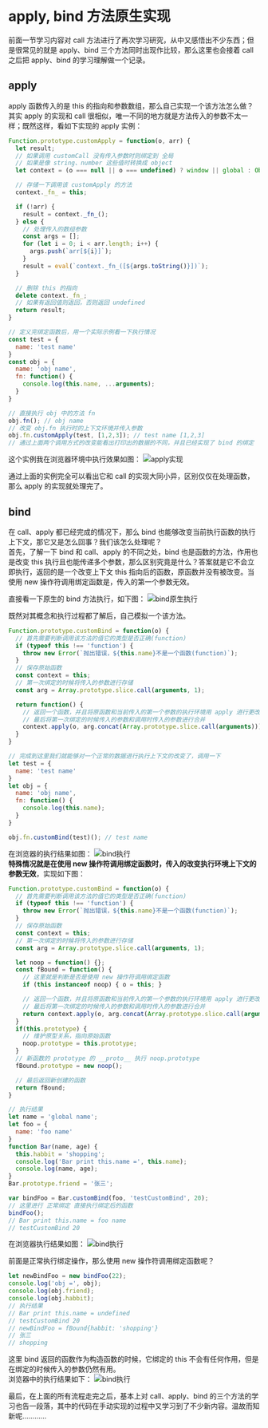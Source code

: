 # apply, bind 方法原生实现

前面一节学习内容对 call 方法进行了再次学习研究，从中又感悟出不少东西；但是很常见的就是 apply、bind 三个方法同时出现作比较，那么这里也会接着 call 之后把 apply、bind 的学习理解做一个记录。

## apply

apply 函数传入的是 this 的指向和参数数组，那么自己实现一个该方法怎么做？其实 apply 的实现和 call 很相似，唯一不同的地方就是方法传入的参数不太一样；既然这样，看如下实现的 apply 实例：

``` javascript
Function.prototype.customApply = function(o, arr) {
  let result;
  // 如果调用 customCall 没有传入参数时则绑定到 全局
  // 如果是像 string、number 这些值时转换成 object
  let context = (o === null || o === undefined) ? window || global : Object(o);

  // 存储一下调用该 customApply 的方法
  context._fn_ = this;

  if (!arr) {
    result = context._fn_();
  } else {
    // 处理传入的数组参数
    const args = [];
    for (let i = 0; i < arr.length; i++) {
      args.push(`arr[${i}]`);
    }
    result = eval(`context._fn_([${args.toString()}])`);
  }

  // 删除 this 的指向
  delete context._fn_;
  // 如果有返回值则返回，否则返回 undefined
  return result;
}

// 定义完绑定函数后，用一个实际示例看一下执行情况
const test = {
  name: 'test name'
}
const obj = {
  name: 'obj name',
  fn: function() {
    console.log(this.name, ...arguments);
  }
}

// 直接执行 obj 中的方法 fn
obj.fn(); // obj name
// 改变 obj.fn 执行时的上下文环境并传入参数
obj.fn.customApply(test, [1,2,3]); // test name [1,2,3]
// 通过上面两个调用方式的改变能看出打印出的数据的不同，并且已经实现了 bind 的绑定
```

这个实例我在浏览器环境中执行效果如图：
![apply实现](./images/50-apply.jpg)  

通过上面的实例完全可以看出它和 call 的实现大同小异，区别仅仅在处理函数，那么 apply 的实现就处理完了。

## bind

在 call、apply 都已经完成的情况下，那么 bind 也能够改变当前执行函数的执行上下文，那它又是怎么回事？我们该怎么处理呢？  
首先，了解一下 bind 和 call、apply 的不同之处，bind 也是函数的方法，作用也是改变 this 执行且也能传递多个参数，那么区别究竟是什么？答案就是它不会立即执行，返回的是一个改变上下文 this 指向后的函数，原函数并没有被改变。当使用 new 操作符调用绑定函数是，传入的第一个参数无效。  

直接看一下原生的 bind 方法执行，如下图：
![bind原生执行](./images/50-bind1.jpg)  

既然对其概念和执行过程都了解后，自己模拟一个该方法。

``` javascript
Function.prototype.customBind = function(o) {
  // 首先需要判断调用该方法的值它的类型是否正确(function)
  if (typeof this !== 'function') {
    throw new Error(`抛出错误，${this.name}不是一个函数(function)`);
  }
  // 保存原始函数
  const context = this;
  // 第一次绑定的时候将传入的参数进行存储
  const arg = Array.prototype.slice.call(arguments, 1);

  return function() {
    // 返回一个函数，并且将原函数和当前传入的第一个参数的执行环境用 apply 进行更改
    // 最后将第一次绑定的时候传入的参数和调用时传入的参数进行合并
    context.apply(o, arg.concat(Array.prototype.slice.call(arguments)));
  }
}

// 完成到这里我们就能够对一个正常的数据进行执行上下文的改变了，调用一下
let test = {
  name: 'test name'
}
let obj = {
  name: 'obj name',
  fn: function() {
    console.log(this.name);
  }
}

obj.fn.customBind(test)(); // test name
```

在浏览器的执行结果如图：
![bind执行](./images/50-bind2.jpg)  
**特殊情况就是在使用 new 操作符调用绑定函数时，传入的改变执行环境上下文的参数无效**，实现如下图：

``` javascript
Function.prototype.customBind = function(o) {
  // 首先需要判断调用该方法的值它的类型是否正确(function)
  if (typeof this !== 'function') {
    throw new Error(`抛出错误，${this.name}不是一个函数(function)`);
  }
  // 保存原始函数
  const context = this;
  // 第一次绑定的时候将传入的参数进行存储
  const arg = Array.prototype.slice.call(arguments, 1);

  let noop = function() {};
  const fBound = function() {
    // 这里就是判断是否是使用 new 操作符调用绑定函数
    if (this instanceof noop) { o = this; }

    // 返回一个函数，并且将原函数和当前传入的第一个参数的执行环境用 apply 进行更改
    // 最后将第一次绑定的时候传入的参数和调用时传入的参数进行合并
    return context.apply(o, arg.concat(Array.prototype.slice.call(arguments)));
  }
  if(this.prototype) {
    // 维护原型关系，指向原始函数
    noop.prototype = this.prototype;
  }
  // 新函数的 prototype 的 __proto__ 执行 noop.prototype
  fBound.prototype = new noop();

  // 最后返回新创建的函数
  return fBound;
}

// 执行结果
let name = 'global name';
let foo = {
  name: 'foo name'
}
function Bar(name, age) {
  this.habbit = 'shopping';
  console.log('Bar print this.name =', this.name);
  console.log(name, age);
}
Bar.prototype.friend = '张三';

var bindFoo = Bar.customBind(foo, 'testCustomBind', 20);
// 这里进行 正常绑定 直接执行绑定后的函数
bindFoo();
// Bar print this.name = foo name
// testCustomBind 20
```

在浏览器执行结果如图：
![bind执行](./images/50-bind3.jpg)  

前面是正常执行绑定操作，那么使用 new 操作符调用绑定函数呢？

``` javascript
let newBindFoo = new bindFoo(22);
console.log('obj =', obj);
console.log(obj.friend);
console.log(obj.habbit);
// 执行结果
// Bar print this.name = undefined
// testCustomBind 20
// newBindFoo = fBound{habbit: 'shopping'}
// 张三
// shopping
```

这里 bind 返回的函数作为构造函数的时候，它绑定的 this 不会有任何作用，但是在绑定的时候传入的参数仍然有用。  
浏览器中的执行结果如下：
![bind执行](./images/50-bind4.jpg)  

最后，在上面的所有流程走完之后，基本上对 call、apply、bind 的三个方法的学习也告一段落，其中的代码在手动实现的过程中又学习到了不少新内容。温故而知新呢…………